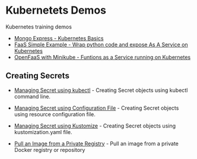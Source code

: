 # Kubernetets Demos

Kubernetes training demos

- [Mongo Express - Kubernetes Basics](mongo-express/README.md)
- [FaaS Simple Example - Wrap python code and expose As A Service on Kubernetes](faas-simple-flask/README.md)
- [OpenFaaS with Minikube - Funtions as a Service running on Kubernetes](openfaas-minikube/README.md)

## Creating Secrets

- [Managing Secret using kubectl](https://kubernetes.io/docs/tasks/configmap-secret/managing-secret-using-kubectl/) - Creating Secret objects using kubectl command line.

- [Managing Secret using Configuration File](https://kubernetes.io/docs/tasks/configmap-secret/managing-secret-using-config-file/) - Creating Secret objects using resource configuration file.

- [Managing Secret using Kustomize](https://kubernetes.io/docs/tasks/configmap-secret/managing-secret-using-kustomize/) - Creating Secret objects using kustomization.yaml file.

- [Pull an Image from a Private Registry](https://kubernetes.io/docs/tasks/configure-pod-container/pull-image-private-registry/#registry-secret-existing-credentials) - Pull an image from a private Docker registry or repository
